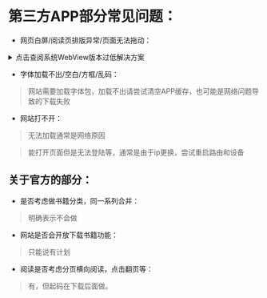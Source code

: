 # 第三方APP部分常见问题：

- 网页白屏/阅读页排版异常/页面无法拖动：

<details markdown='1'><summary>点击查阅系统WebView版本过低解决方案</summary>

### WebView版本过旧的尝试性解决：

#### 第三方APP检查WebView版本：APP内“关于”页，网站正常使用要求不低于80版本

#### 解决方案
1.安装群文件“Android System WebView”(或从别处下载)

如果手机用的是原生WebView，这时就应该已经正常了，如果是定制版，请继续往下看

2.设置→关于手机→连点“软件版本号”启用开发者选项

3.设置→开发者选项→WebView实现→看看有没有新安装的WebView的选项

4.如果有，就换到新安装的WebView，如果没有，就换手机//换官方APP//百度一下你的手机型号怎么升级WebView

</details>

- 字体加载不出/空白/方框/乱码：

> 网站需要加载字体包，加载不出请尝试清空APP缓存，也可能是网络问题导致的下载失败

- 网站打不开：

> 无法加载通常是网络原因

> 能打开页面但是无法登陆等，通常是由于ip更换，尝试重启路由和设备

## 关于官方的部分：

- 是否考虑做书籍分类，同一系列合并：

> 明确表示不会做

- 网站是否会开放下载书籍功能：

> 只能说有计划

- 阅读是否考虑分页横向阅读，点击翻页等：

> 有，但起码在下载后面做。

